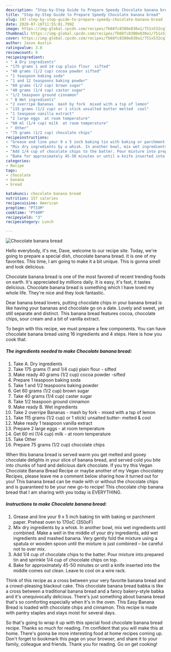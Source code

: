 ```yaml
---
description: "Step-by-Step Guide to Prepare Speedy Chocolate banana bread"
title: "Step-by-Step Guide to Prepare Speedy Chocolate banana bread"
slug: 197-step-by-step-guide-to-prepare-speedy-chocolate-banana-bread
date: 2020-07-16T11:55:01.799Z
image: https://img-global.cpcdn.com/recipes/fb68fc8380e830a1/751x532cq70/chocolate-banana-bread-recipe-main-photo.jpg
thumbnail: https://img-global.cpcdn.com/recipes/fb68fc8380e830a1/751x532cq70/chocolate-banana-bread-recipe-main-photo.jpg
cover: https://img-global.cpcdn.com/recipes/fb68fc8380e830a1/751x532cq70/chocolate-banana-bread-recipe-main-photo.jpg
author: Jason Austin
ratingvalue: 3.8
reviewcount: 9
recipeingredient:
- " A Dry ingredients"
- "175 grams 1 and 14 cup plain flour  sifted"
- "40 grams (1/2 cup) cocoa powder sifted"
- "1 teaspoon baking soda"
- "1 and 12 teaspoons baking powder"
- "60 grams (1/2 cup) brown sugar"
- "40 grams (1/4 cup) caster sugar"
- "1/2 teaspoon ground cinnamon"
- " B Wet ingredients"
- "2 overripe Bananas  mash by fork  mixed with a tsp of lemon"
- "115 grams (1/2 cup) or 1 stick unsalted butter melted  cool"
- "1 teaspoon vanilla extract"
- "2 large eggs  at room temperature"
- "60 ml (1/4 cup) milk  at room temperature"
- " Other"
- "75 grams (1/2 cup) chocolate chips"
recipeinstructions:
- "Grease and line your 9 x 5 inch baking tin with baking or parchment paper. Preheat oven to 170oC (350oF)"
- "Mix dry ingredients by a whisk. In another bowl, mix wet ingredients until combined. Make a well in the middle of your dry ingredients, add wet ingredients and mashed banana. Very gently fold the mixture using a spatula or wooden spoon until the mixture is just combined – be careful not to over mix."
- "Add 1/4 cup of chocolate chips to the batter. Pour mixture into prepared tin and sprinkle 1/4 cup of chocolate chips on top."
- "Bake for approximately 45-50 minutes or until a knife inserted into the middle comes out clean. Leave to cool on a wire rack."
categories:
- Recipe
tags:
- chocolate
- banana
- bread

katakunci: chocolate banana bread 
nutrition: 157 calories
recipecuisine: American
preptime: "PT33M"
cooktime: "PT40M"
recipeyield: "3"
recipecategory: Lunch

---
```



![Chocolate banana bread](https://img-global.cpcdn.com/recipes/fb68fc8380e830a1/751x532cq70/chocolate-banana-bread-recipe-main-photo.jpg)

Hello everybody, it's me, Dave, welcome to our recipe site. Today, we're going to prepare a special dish, chocolate banana bread. It is one of my favorites. This time, I am going to make it a bit unique. This is gonna smell and look delicious.

Chocolate banana bread is one of the most favored of recent trending foods on earth. It's appreciated by millions daily. It is easy, it's fast, it tastes delicious. Chocolate banana bread is something which I have loved my whole life. They're nice and they look fantastic.

Dear banana bread lovers, putting chocolate chips in your banana bread is like having your bananas and chocolate go on a date. Lovely and sweet, yet still separate and distinct. This banana bread features cocoa, chocolate chips, sour cream and a bit of vanilla extract.


To begin with this recipe, we must prepare a few components. You can have chocolate banana bread using 16 ingredients and 4 steps. Here is how you cook that.

<!--inarticleads1-->

##### The ingredients needed to make Chocolate banana bread:

1. Take  A. Dry ingredients
1. Take 175 grams (1 and 1/4 cup) plain flour - sifted
1. Make ready 40 grams (1/2 cup) cocoa powder -sifted
1. Prepare 1 teaspoon baking soda
1. Take 1 and 1/2 teaspoons baking powder
1. Get 60 grams (1/2 cup) brown sugar
1. Take 40 grams (1/4 cup) caster sugar
1. Take 1/2 teaspoon ground cinnamon
1. Make ready  B. Wet ingredients
1. Take 2 overripe Bananas - mash by fork - mixed with a tsp of lemon
1. Take 115 grams (1/2 cup) or 1 stick) unsalted butter- melted &amp; cool
1. Make ready 1 teaspoon vanilla extract
1. Prepare 2 large eggs - at room temperature
1. Get 60 ml (1/4 cup) milk - at room temperature
1. Take  Other
1. Prepare 75 grams (1/2 cup) chocolate chips


When this banana bread is served warm you get melted and gooey chocolate delights in your slice of banana bread, and served cold you bite into chunks of hard and delicious dark chocolate. If you try this Vegan Chocolate Banana Bread Recipe or maybe another of my Vegan chocolatey Recipes, please leave me a comment below sharing how it turned out for you! This banana bread can be made with or without the chocolate chips and is guaranteed to be your new go-to recipe! This chocolate chip banana bread that I am sharing with you today is EVERYTHING. 

<!--inarticleads2-->

##### Instructions to make Chocolate banana bread:

1. Grease and line your 9 x 5 inch baking tin with baking or parchment paper. Preheat oven to 170oC (350oF)
1. Mix dry ingredients by a whisk. In another bowl, mix wet ingredients until combined. Make a well in the middle of your dry ingredients, add wet ingredients and mashed banana. Very gently fold the mixture using a spatula or wooden spoon until the mixture is just combined – be careful not to over mix.
1. Add 1/4 cup of chocolate chips to the batter. Pour mixture into prepared tin and sprinkle 1/4 cup of chocolate chips on top.
1. Bake for approximately 45-50 minutes or until a knife inserted into the middle comes out clean. Leave to cool on a wire rack.


Think of this recipe as a cross between your very favorite banana bread and a crowd-pleasing blackout cake. This chocolate banana bread babka is like a cross between a traditional banana bread and a fancy bakery-style babka and it&#39;s unequivocally delicious. There&#39;s just something about banana bread that&#39;s so comforting especially when it&#39;s in the oven. This Easy Banana Bread is loaded with chocolate chips and cinnamon. This recipe is made with pantry staples and stays moist for several days. 

So that's going to wrap it up with this special food chocolate banana bread recipe. Thanks so much for reading. I'm confident that you will make this at home. There's gonna be more interesting food at home recipes coming up. Don't forget to bookmark this page on your browser, and share it to your family, colleague and friends. Thank you for reading. Go on get cooking!
